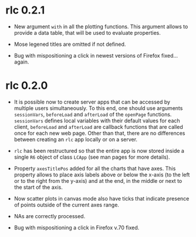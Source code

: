 # rlc 0.2.1

* New argument `with` in all the plotting functions. This argument allows to provide a data
table, that will be used to evaluate properties.

* Mose legened titles are omitted if not defined.

* Bug with mispositioning a click in newest versions of Firefox fixed... again.

# rlc 0.2.0

* It is possible now to create server apps that can be accessed by multiple users simultaneously. To this end, one should use arguments 
`sessionVars`, `beforeLoad` and `afterLoad` of the `openPage` functions. `sessionVars` defines local variables with their default values
for each client, `beforeLoad` and `afterLoad` are callback functions that are called once for each new web page. Other than that, there are
no differences between creating an `rlc` app locally or on a server.

* `rlc` has been restructured so that the entire app is now stored inside a single `R6` object of class `LCApp` (see man pages for more details).

* Property `axesTitlePos` added for all the charts that have axes. This property allows to place axis labels above or below the x-axis 
(to the left or to the right from the y-axis) and at the end, in the middle or next to the start of the axis.

* Now scatter plots in canvas mode also have ticks that indicate presence of points outside of the current axes range.

* NAs are correctly processed.

* Bug with mispositioning a click in Firefox v.70 fixed.

